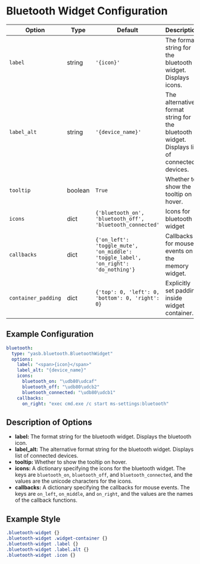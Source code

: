 # Bluetooth Widget Configuration

| Option            | Type    | Default                                                                 | Description                                                                 |
|-------------------|---------|-------------------------------------------------------------------------|-----------------------------------------------------------------------------|
| `label`           | string  | `'{icon}'`                        | The format string for the bluetooth widget. Displays icons. |
| `label_alt`       | string  | `'{device_name}'`        | The alternative format string for the bluetooth widget. Displays list of connected devices. |
| `tooltip`  | boolean  | `True`        | Whether to show the tooltip on hover. |
| `icons`       | dict    | `{'bluetooth_on', 'bluetooth_off', 'bluetooth_connected'` | Icons for bluetooth widget |
| `callbacks`       | dict    | `{'on_left': 'toggle_mute', 'on_middle': 'toggle_label', 'on_right': 'do_nothing'}` | Callbacks for mouse events on the memory widget. |
| `container_padding`  | dict | `{'top': 0, 'left': 0, 'bottom': 0, 'right': 0}`      | Explicitly set padding inside widget container. |


## Example Configuration

```yaml
bluetooth:
  type: "yasb.bluetooth.BluetoothWidget"
  options:
    label: "<span>{icon}</span>"
    label_alt: "{device_name}"
    icons: 
      bluetooth_on: "\udb80\udcaf"
      bluetooth_off: "\udb80\udcb2"
      bluetooth_connected: "\udb80\udcb1"
    callbacks:
      on_right: "exec cmd.exe /c start ms-settings:bluetooth"
```

## Description of Options

- **label:** The format string for the bluetooth widget. Displays the bluetooth icon.
- **label_alt:** The alternative format string for the bluetooth widget. Displays list of connected devices.
- **tooltip:** Whether to show the tooltip on hover.
- **icons:** A dictionary specifying the icons for the bluetooth widget. The keys are `bluetooth_on`, `bluetooth_off`, and `bluetooth_connected`, and the values are the unicode characters for the icons.
- **callbacks:** A dictionary specifying the callbacks for mouse events. The keys are `on_left`, `on_middle`, and `on_right`, and the values are the names of the callback functions.


## Example Style
```css
.bluetooth-widget {}
.bluetooth-widget .widget-container {}
.bluetooth-widget .label {}
.bluetooth-widget .label.alt {}
.bluetooth-widget .icon {}
```